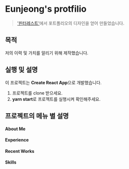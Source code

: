 # Eunjeong's protfilio
> ['핀터레스트'](https://www.pinterest.co.kr/pin/421649583869385322/)에서 포트폴리오의 디자인을 얻어 만들었습니다.

## 목적
저의 이력 및 가치를 알리기 위해 제작했습니다.

## 실행 및  설명
이 프로젝트는 **Create React App**으로 개발했습니다.
1. 프로젝트를 clone 받으세요.
2. **yarn start**로 프로젝트를 실행시켜 확인해주세요.

## 프로젝트의 메뉴 별 설명
#### About Me
#### Experience
#### Recent Works
#### Skills
